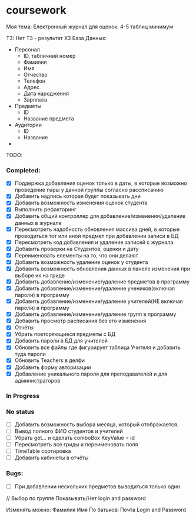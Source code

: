 # coursework
Моя тема: Електронный журнал для оценок.
4-5 таблиц минимум

ТЗ: Нет ТЗ - результат ХЗ
База Данных:
  - Персонал
    - ID, табличний номер
    - Фамилия
    - Имя
    - Отчество
    - Телефон
    - Адрес
    - Дата народження
    - Зарплата
  - Предметы
    - ID
    - Название предмета
  - Аудитории
    - ID
    - Название
  - 


TODO:
### Completed:
- [x] Поддержка добавления оценок только в даты, 
  в которые возможно проведение пары у данной группы согласно рассписанию
- [x] Добавить надпись которая будет показывать дни
- [x] Добавить возможность изменения оценок студента
- [x] Выполнить рефакторинг
- [x] Добавить общий контроллер для добавление/изменения/удаление данных в журнале
- [x] Пересмотреть надобность обновления массива дней, 
  в которые проводиться тот или иной предмет при добавлении записи в БД
- [x] Пересмотреть код добавления и удаление записей с журнала
- [x] Добавить проверки на Студентов, оценки и дату
- [x] Переименовать елементы на то, что они делают
- [x] Добавить возможность удаление оценок у студента
- [x] Добавить возможность обновления данных в панеле изменения при выборе их на гриде
- [x] Добавить добавление/изменение/удаление предметов в программу
- [x] Добавить добавление/изменение/удаление учеников(включая пароли) в программу
- [x] Добавить добавление/изменение/удаление учителей(НЕ включая пароли) в программу
- [x] Добавить добавление/изменение/удаление групп в программу
- [x] Добавить просмотр расписания без его изменения
- [x] Отчёты
- [x] Убрать повторяющиеся предметы с БД
- [x] Добавить пароли в БД для учителей
- [x] Обновить все файлы где фигурирует таблица Учителя и добавить туда пароли
- [x] Обновить Teachers в делфи
- [x] Добавить форму авторизации
- [x] Добавление уникального пароля для преподавателей и для администраторов

### In Progress

### No status
- [ ] Добавить возможность выбора месяца, который отображается.
- [ ] Вывод полного ФИО студентов и учителей
- [ ] Убрать get... и сделать comboBox KeyValue = id
- [ ] Пересмотреть все гриды и переименовать поля
- [ ] TimeTable сортировка
- [ ] Добавить кабинеты в отчёты

### Bugs:
- [ ] При добавлении нескольких предметов выводиться только один

// 
Выбор по группе
Показывать/Нет login and password

Изменять можно:
Фамилия
Имя
По батькові
Почта
Login and Password